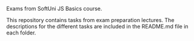 Exams from SoftUni JS Basics course.

This repository contains tasks from exam preparation lectures.
The descriptions for the different tasks are included in the README.md file in each folder.

